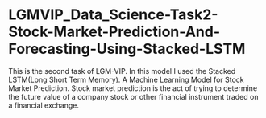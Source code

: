 # LGMVIP_Data_Science-Task2-Stock-Market-Prediction-And-Forecasting-Using-Stacked-LSTM
This is the second task of LGM-VIP. In this model I used the Stacked LSTM(Long Short Term Memory).
A Machine Learning Model for Stock Market Prediction. Stock market prediction is the act of trying to determine the future
value of a company stock or other financial instrument traded on a financial exchange.
